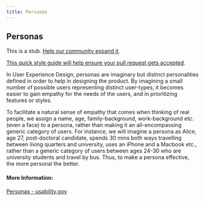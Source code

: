 ```yaml
---
title: Personas
---
```

## Personas

This is a stub. <a href='https://github.com/freecodecamp/guides/tree/master/src/pages/user-experience-design/personas/index.md' target='_blank' rel='nofollow'>Help our community expand it</a>.

<a href='https://github.com/freecodecamp/guides/blob/master/README.md' target='_blank' rel='nofollow'>This quick style guide will help ensure your pull request gets accepted</a>.

<!-- The article goes here, in GitHub-flavored Markdown. Feel free to add YouTube videos, images, and CodePen/JSBin embeds  -->
In User Experience Design, personas are imaginary but distinct personalities defined in order to help in designing the product. By imagining a small number of possible users representing distinct user-types, it becomes easier to gain empathy for the needs of the users, and in prioritizing features or styles. 

To facilitate a natural sense of empathy that comes when thinking of real people, we assign a name, age, family-background, work-background etc. (even a face) to a persona, rather than making it an all-encompassing generic category of users. For instance, we will imagine a persona as Alice, age 27, post-doctoral candidate, spends 30 mins both ways travelling between living quarters and university, uses an iPhone and a Macbook etc., rather than a generic category of users between ages 24-30 who are university students and travel by bus. Thus, to make a persona effective, the more personal the better.

#### More Information:
<!-- Please add any articles you think might be helpful to read before writing the article -->
<a href="https://www.usability.gov/how-to-and-tools/methods/personas.html" target='_blank' rel='nofollow'>Personas - usability.gov</a>


